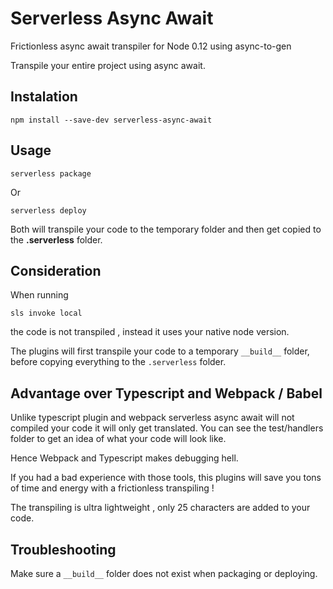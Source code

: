 # Serverless Async Await
Frictionless async await transpiler for Node 0.12 using async-to-gen

Transpile your entire project using async await. 

## Instalation

`npm install --save-dev serverless-async-await`

## Usage

`serverless package`

Or

`serverless deploy`

Both will transpile your code to the temporary folder and then get copied to the __.serverless__ folder.

## Consideration

When running 

`sls invoke local` 

the code is not transpiled , instead it uses your native node version.

The plugins will first transpile your code to a temporary `__build__` folder, before copying everything to the `.serverless` folder.

## Advantage over Typescript and Webpack / Babel

Unlike typescript plugin and webpack serverless async await will not compiled your code it will only get translated. You can see the test/handlers folder to get an idea of what your code will look like.

Hence Webpack and Typescript makes debugging hell. 

If you had a bad experience with those tools, this plugins will save you tons of time and energy with a frictionless transpiling !

The transpiling is ultra lightweight , only 25 characters are added to your code.

## Troubleshooting

Make sure a `__build__` folder does not exist when packaging or deploying.